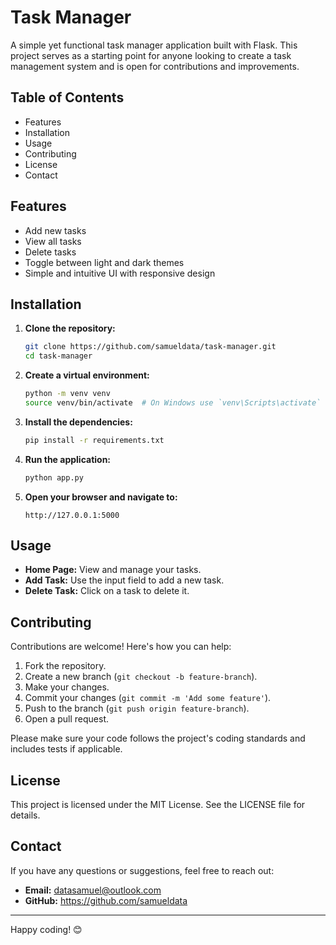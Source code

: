 # Task Manager

A simple yet functional task manager application built with Flask. This project serves as a starting point for anyone looking to create a task management system and is open for contributions and improvements.

## Table of Contents

- Features
- Installation
- Usage
- Contributing
- License
- Contact

## Features

- Add new tasks
- View all tasks
- Delete tasks
- Toggle between light and dark themes
- Simple and intuitive UI with responsive design

## Installation

1. **Clone the repository:**

    ```bash
    git clone https://github.com/samueldata/task-manager.git
    cd task-manager
    ```

2. **Create a virtual environment:**

    ```bash
    python -m venv venv
    source venv/bin/activate  # On Windows use `venv\Scripts\activate`
    ```

3. **Install the dependencies:**

    ```bash
    pip install -r requirements.txt
    ```

4. **Run the application:**

    ```bash
    python app.py
    ```

5. **Open your browser and navigate to:**

    ```
    http://127.0.0.1:5000
    ```

## Usage

- **Home Page:** View and manage your tasks.
- **Add Task:** Use the input field to add a new task.
- **Delete Task:** Click on a task to delete it.

## Contributing

Contributions are welcome! Here's how you can help:

1. Fork the repository.
2. Create a new branch (`git checkout -b feature-branch`).
3. Make your changes.
4. Commit your changes (`git commit -m 'Add some feature'`).
5. Push to the branch (`git push origin feature-branch`).
6. Open a pull request.

Please make sure your code follows the project's coding standards and includes tests if applicable.

## License

This project is licensed under the MIT License. See the LICENSE file for details.

## Contact

If you have any questions or suggestions, feel free to reach out:

- **Email:** datasamuel@outlook.com
- **GitHub:** https://github.com/samueldata

---

Happy coding! 😊
